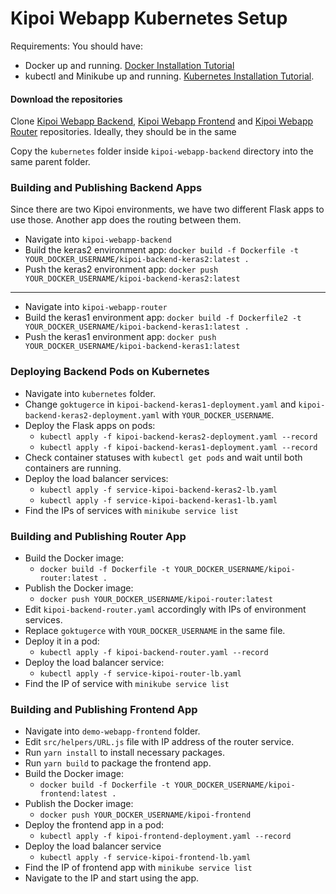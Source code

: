# Kipoi Webapp Kubernetes Setup

Requirements: You should have:

- Docker up and running. [Docker Installation Tutorial](https://www.digitalocean.com/community/tutorials/how-to-install-and-use-docker-on-ubuntu-18-04)
- kubectl and Minikube up and running. [Kubernetes Installation Tutorial](https://matthewpalmer.net/kubernetes-app-developer/articles/install-kubernetes-ubuntu-tutorial.html).

#### Download the repositories
Clone [Kipoi Webapp Backend](https://github.com/kipoi/kipoi-webapp-backend), [Kipoi Webapp Frontend](https://github.com/kipoi/demo-webapp-frontend) and [Kipoi Webapp Router](https://github.com/kipoi/kipoi-webapp-router) repositories. Ideally, they should be in the same 

Copy the `kubernetes` folder inside `kipoi-webapp-backend` directory into the same parent folder.

### Building and Publishing Backend Apps
Since there are two Kipoi environments, we have two different Flask apps to use those. Another app does the routing between them.

- Navigate into `kipoi-webapp-backend`
- Build the keras2 environment app: `docker build -f Dockerfile -t YOUR_DOCKER_USERNAME/kipoi-backend-keras2:latest .`
- Push the keras2 environment app: `docker push YOUR_DOCKER_USERNAME/kipoi-backend-keras2:latest`
---
- Navigate into `kipoi-webapp-router`
- Build the keras1 environment app: `docker build -f Dockerfile2 -t YOUR_DOCKER_USERNAME/kipoi-backend-keras1:latest .`
- Push the keras1 environment app: `docker push YOUR_DOCKER_USERNAME/kipoi-backend-keras1:latest`

### Deploying Backend Pods on Kubernetes
- Navigate into `kubernetes` folder.
- Change `goktugerce` in `kipoi-backend-keras1-deployment.yaml` and `kipoi-backend-keras2-deployment.yaml` with `YOUR_DOCKER_USERNAME`.
- Deploy the Flask apps on pods:
    - `kubectl apply -f kipoi-backend-keras2-deployment.yaml --record`
    - `kubectl apply -f kipoi-backend-keras1-deployment.yaml --record`
- Check container statuses with `kubectl get pods` and wait until both containers are running.
- Deploy the load balancer services:
    - `kubectl apply -f service-kipoi-backend-keras2-lb.yaml`
    - `kubectl apply -f service-kipoi-backend-keras1-lb.yaml`
- Find the IPs of services with `minikube service list`

### Building and Publishing Router App
- Build the Docker image:
    - `docker build -f Dockerfile -t YOUR_DOCKER_USERNAME/kipoi-router:latest .`
- Publish the Docker image:
    - `docker push YOUR_DOCKER_USERNAME/kipoi-router:latest`
- Edit `kipoi-backend-router.yaml` accordingly with IPs of environment services.
- Replace `goktugerce` with `YOUR_DOCKER_USERNAME` in the same file.
- Deploy it in a pod:
    - `kubectl apply -f kipoi-backend-router.yaml --record`
- Deploy the load balancer service:
    - `kubectl apply -f service-kipoi-router-lb.yaml`
- Find the IP of service with `minikube service list`

### Building and Publishing Frontend App
- Navigate into `demo-webapp-frontend` folder.
- Edit `src/helpers/URL.js` file with IP address of the router service.
- Run `yarn install` to install necessary packages.
- Run `yarn build` to package the frontend app.
- Build the Docker image:
    - `docker build -f Dockerfile -t YOUR_DOCKER_USERNAME/kipoi-frontend:latest .`
- Publish the Docker image:
    - `docker push YOUR_DOCKER_USERNAME/kipoi-frontend`
- Deploy the frontend app in a pod:
    - `kubectl apply -f kipoi-frontend-deployment.yaml --record`
- Deploy the load balancer service
    - `kubectl apply -f service-kipoi-frontend-lb.yaml`
- Find the IP of frontend app with `minikube service list`
- Navigate to the IP and start using the app.
